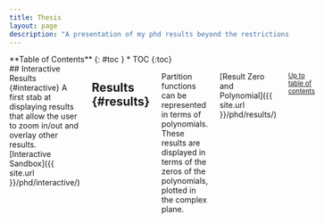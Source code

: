```yaml
---
title: Thesis
layout: page
description: "A presentation of my phd results beyond the restrictions of printed paper..."
---
```

<div class="row">
<div class="medium-4 medium-push-8 columns" markdown="1">
<div class="panel radius" markdown="1">
**Table of Contents**
{: #toc }
*  TOC
{:toc}
</div>
</div><!-- /.medium-4.columns -->



<div class="medium-8 medium-pull-4 columns" markdown="1">
## Interactive Results {#interactive}
A first stab at displaying results that allow the user to zoom in/out and overlay other results. [Interactive
Sandbox]({{ site.url }}/phd/interactive/)

## Results {#results}
Partition functions can be represented in terms of polynomials. These results are displayed in terms of the zeros of
the polynomials, plotted in the complex plane.

[Result Zero and Polynomial]({{ site.url }}/phd/results/)


<small markdown="1">[Up to table of contents](#toc)</small>

</div><!-- /.medium-8.columns -->
</div><!-- /.row -->
